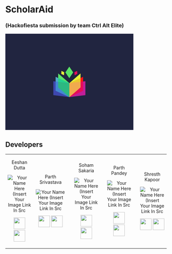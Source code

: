 # ScholarAid
### (Hackofiesta submission by team Ctrl Alt Elite)

<img src = "icon.jpeg" height=300>

## Developers

<table>
<tr align="center">
  
  <td>
  
Eeshan Dutta

<p align="center">
<img src = "https://avatars.githubusercontent.com/u/53020601?v=4"  height="100" alt="Your Name Here (Insert Your Image Link In Src">
</p>
<p align="center">
<a href = "https://github.com/EeshanDutta007"><img src = "http://www.iconninja.com/files/241/825/211/round-collaboration-social-github-code-circle-network-icon.svg" width="36" height = "36"/></a>
<a href = "https://www.linkedin.com/in/eeshan-dutta-03508a1b5/">
<img src = "http://www.iconninja.com/files/863/607/751/network-linkedin-social-connection-circular-circle-media-icon.svg" width="36" height="36"/>
</a>
</p>
</td>

<td>

Parth Srivastava 

<p align="center">
<img src = "https://avatars.githubusercontent.com/u/60739970?v=4"  height="100" alt="Your Name Here (Insert Your Image Link In Src">
</p>
<p align="center">
<a href = "https://github.com/savss624"><img src = "http://www.iconninja.com/files/241/825/211/round-collaboration-social-github-code-circle-network-icon.svg" width="36" height = "36"/></a>
<a href = "https://www.linkedin.com/in/parth-srivastava-949742192">
<img src = "http://www.iconninja.com/files/863/607/751/network-linkedin-social-connection-circular-circle-media-icon.svg" width="36" height="36"/>
</a>
</p>
</td>

<td>
  
 <td>

Soham Sakaria

<p align="center">
<img src = "https://avatars.githubusercontent.com/u/52789205?v=4"  height="100" alt="Your Name Here (Insert Your Image Link In Src">
</p>
<p align="center">
<a href = "https://github.com/soham-2411"><img src = "http://www.iconninja.com/files/241/825/211/round-collaboration-social-github-code-circle-network-icon.svg" width="36" height = "36"/></a>
<a href = "https://www.linkedin.com/in/soham-sakaria-13251718b/">
<img src = "http://www.iconninja.com/files/863/607/751/network-linkedin-social-connection-circular-circle-media-icon.svg" width="36" height="36"/>
</a>
</p>
</td>


<td>

<td>

Parth Pandey

<p align="center">
<img src = "https://avatars.githubusercontent.com/u/55892170?v=4"  height="100" alt="Your Name Here (Insert Your Image Link In Src">
</p>
<p align="center">
<a href = "https://github.com/ParthPandey2236"><img src = "http://www.iconninja.com/files/241/825/211/round-collaboration-social-github-code-circle-network-icon.svg" width="36" height = "36"/></a>
<a href = "https://www.linkedin.com/in/parth-pandey-b119921a7/">
<img src = "http://www.iconninja.com/files/863/607/751/network-linkedin-social-connection-circular-circle-media-icon.svg" width="36" height="36"/>
</a>
</p>
</td>

<td>

<td>
  
Shresth Kapoor

<p align="center">
<img src = "https://avatars.githubusercontent.com/u/73338689?v=4"  height="100" alt="Your Name Here (Insert Your Image Link In Src">
</p>
<p align="center">
<a href = "https://github.com/shresthkapoor7"><img src = "http://www.iconninja.com/files/241/825/211/round-collaboration-social-github-code-circle-network-icon.svg" width="36" height = "36"/></a>
<a href = "https://www.linkedin.com/in/shresth-kapoor-7skp/">
<img src = "http://www.iconninja.com/files/863/607/751/network-linkedin-social-connection-circular-circle-media-icon.svg" width="36" height="36"/>
</a>
</p>
</td>
</tr>
</td>

 </table>
